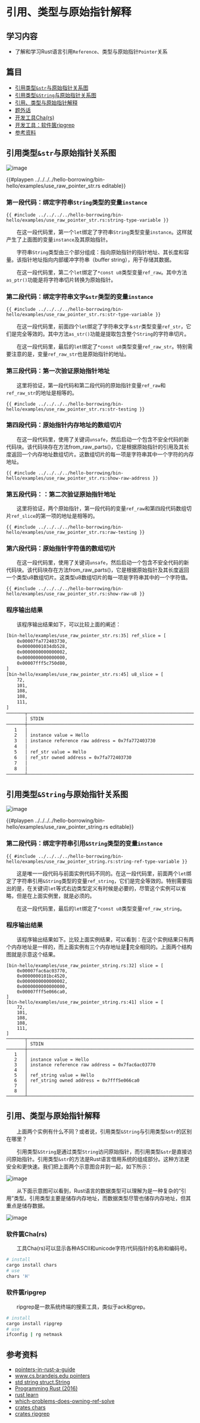 # 引用、类型与原始指针解释

## 学习内容
- 了解和学习Rust语言引用`Reference`、类型与原始指针`Pointer`关系

## 篇目

- [引用类型`&str`与原始指针关系图](#引用类型str与原始指针关系图)
- [引用类型`&String`与原始指针关系图](#引用类型String与原始指针关系图)
- [引用、类型与原始指针解释](#引用、类型与原始指针解释)
- [题外话](#题外话)
- [开发工具Cha(rs)](#开发工具Chars)
- [开发工具：软件篋ripgrep](#开发工具：软件篋ripgrep)
- [参考资料](#参考资料)


## 引用类型`&str`与原始指针关系图

![image](../../hello-borrowing/images/hello_borrowing-07-pointers.png)

{{#playpen ../../../../hello-borrowing/bin-hello/examples/use_raw_pointer_str.rs editable}}

### 第一段代码：绑定字符串`String`类型的变量`instance`

```rust,no_run,noplaypen
{{ #include ../../../../hello-borrowing/bin-hello/examples/use_raw_pointer_str.rs:string-type-variable }}
```

　　在这一段代码里，第一个`let`绑定了字符串`String`类型变量`instance`。这样就产生了上面图的变量`instance`及其原始指针。

　　字符串`String`类型由三个部分组成：指向原始指针的指针地址、其长度和容量。该指针地址指向内部缓冲字符串（buffer string），用于存储其数据。

　　在这一段代码里，第二个`let`绑定了`*const u8`类型变量`ref_raw`。其中方法`as_ptr()`功能是将字符串切片转换为原始指针。

### 第二段代码：绑定字符串文字`&str`类型的变量`instance`

```rust,no_run,noplaypen
{{ #include ../../../../hello-borrowing/bin-hello/examples/use_raw_pointer_str.rs:str-type-variable }}
```

　　在这一段代码里，前面四个`let`绑定了字符串文字`＆str`类型变量`ref_str`，它们是完全等效的。其中方法`as_str()`功能是提取包含整个`String`的字符串切片。

　　在这一段代码里，最后的`let`绑定了`*const u8`类型变量`ref_raw_str`。特别需要注意的是，变量`ref_raw_str`也是原始指针的地址。

### 第三段代码：第一次验证原始指针地址

　　这里将验证，第一段代码和第二段代码的原始指针变量`ref_raw`和`ref_raw_str`的地址是相等的。

```rust,no_run,noplaypen
{{ #include ../../../../hello-borrowing/bin-hello/examples/use_raw_pointer_str.rs:str-testing }}
```

### 第四段代码：原始指针内存地址的数组切片

　　在这一段代码里，使用了关键词`unsafe`，然后启动一个包含不安全代码的新代码块。该代码块存在方法from_raw_parts()，它是根据原始指针的引用及其长度返回一个内存地址数组切片。这数组切片的每一项是字符串其中一个字符的内存地址。

```rust,no_run,noplaypen
{{ #include ../../../../hello-borrowing/bin-hello/examples/use_raw_pointer_str.rs:show-raw-address }}
```

### 第五段代码：：第二次验证原始指针地址

　　这里将验证，两个原始指针，第一段代码的变量`ref_raw`和第四段代码数组切片`ref_slice`的第一项的地址是相等的。

```rust,no_run,noplaypen
{{ #include ../../../../hello-borrowing/bin-hello/examples/use_raw_pointer_str.rs:raw-testing }}
```

### 第六段代码：原始指针字符值的数组切片

　　在这一段代码里，使用了关键词`unsafe`，然后启动一个包含不安全代码的新代码块。该代码块存在方法from_raw_parts()，它是根据原始指针及其长度返回一个类型u8数组切片。这类型u8数组切片的每一项是字符串其中的一个字符值。

```rust,no_run,noplaypen
{{ #include ../../../../hello-borrowing/bin-hello/examples/use_raw_pointer_str.rs:show-raw-u8 }}
```

### 程序输出结果

　　该程序输出结果如下，可以比较上面的阐述：

```bash
[bin-hello/examples/use_raw_pointer_str.rs:35] ref_slice = [
    0x00007fa772403730,
    0x00000001034db528,
    0x0000000000000002,
    0x0000000000000000,
    0x00007fff5c750d80,
]
[bin-hello/examples/use_raw_pointer_str.rs:45] u8_slice = [
    72,
    101,
    108,
    108,
    111,
]
───────┬─────────────────────────────────────────────────────────────────────────
       │ STDIN
───────┼─────────────────────────────────────────────────────────────────────────
   1   │ 
   2   │ instance value = Hello
   3   │ instance reference raw address = 0x7fa772403730
   4   │ 
   5   │ ref_str value = Hello
   6   │ ref_str owned address = 0x7fa772403730
   7   │ 
   8   │ 
───────┴─────────────────────────────────────────────────────────────────────────
```

## 引用类型`&String`与原始指针关系图

![image](../../hello-borrowing/images/hello_borrowing-01-pointers.png)

{{#playpen ../../../../hello-borrowing/bin-hello/examples/use_raw_pointer_string.rs editable}}

### 第二段代码：绑定字符串引用`&String`类型的变量`instance`

```rust,no_run,noplaypen
{{ #include ../../../../hello-borrowing/bin-hello/examples/use_raw_pointer_string.rs:string-ref-type-variable }}
```

　　这是唯一一段代码与前面实例代码不同的。在这一段代码里，前面两个`let`绑定了字符串引用`&String`类型的变量`ref_string`，它们是完全等效的。特别需要指出的是，在关键词`let`等式右边类型定义有时候是必要的，尽管这个实例可以省略，但是在上面实例里，就是必须的。

　　在这一段代码里，最后的`let`绑定了`*const u8`类型变量`ref_raw_string`。

### 程序输出结果

　　该程序输出结果如下。比较上面实例结果，可以看到：在这个实例结果只有两个内存地址是一样的，而上面实例有三个内存地址是完全相同的。上面两个结构图就是示意这个结果。

```
[bin-hello/examples/use_raw_pointer_string.rs:32] slice = [
    0x00007fac6ac03770,
    0x0000000101bc4520,
    0x0000000000000002,
    0x0000000000000000,
    0x00007fff5e066ca0,
]
[bin-hello/examples/use_raw_pointer_string.rs:41] slice = [
    72,
    101,
    108,
    108,
    111,
]
───────┬─────────────────────────────────────────────────────────────────────────
       │ STDIN
───────┼─────────────────────────────────────────────────────────────────────────
   1   │ 
   2   │ instance value = Hello
   3   │ instance reference raw address = 0x7fac6ac03770
   4   │ 
   5   │ ref_string value = Hello
   6   │ ref_string owned address = 0x7fff5e066ca0
   7   │ 
   8   │ 
───────┴─────────────────────────────────────────────────────────────────────────
```

## 引用、类型与原始指针解释

　　上面两个实例有什么不同？或者说，引用类型`&String`与引用类型`&str`的区别在哪里？

　　引用类型`&String`是通过类型`String`访问原始指针，而引用类型`&str`是直接访问原始指针。引用类型`&str`的方法是Rust语言借用系统的组成部分。这种方法更安全和更快速。我们把上面两个示意图合并到一起，如下所示：

![image](../../hello-borrowing/images/hello_borrowing-06-pointers.png)

　　从下面示意图可以看到，Rust语言的数据类型可以理解为是一种复杂的“引用”类型。引用类型主要是储存内存地址，而数据类型尽管也储存内存地址，但其重点是储存数据。

![image](../../hello-borrowing/images/hello_borrowing-02_references.png)

### 软件篋Cha(rs)

　　工具Cha(rs)可以显示各种ASCII和unicode字符/代码指针的名称和编码号。

```bash
# install
cargo install chars
# use
chars 'H'
```

### 软件篋ripgrep

　　ripgrep是一款系统终端的搜索工具，类似于ack和grep。

```bash
# install
cargo install ripgrep
# use
ifconfig | rg netmask
```

## 参考资料
- [pointers-in-rust-a-guide](https://words.steveklabnik.com/pointers-in-rust-a-guide)
- [www.cs.brandeis.edu pointers](https://www.cs.brandeis.edu/~cs146a/rust/doc-02-21-2015/book/pointers.html)
- [std string struct.String](https://doc.rust-lang.org/std/string/struct.String.html)
- [Programming Rust (2016)](https://apprize.info/programming/rust/5.html)
- [rust learn](http://chenju2k6.github.io/blog/2019/05/rustlearn)
- [which-problems-does-owning-ref-solve](https://users.rust-lang.org/t/which-problems-does-owning-ref-solve/29245/4)
- [crates chars](https://crates.io/crates/chars)
- [crates ripgrep](https://crates.io/crates/ripgrep)